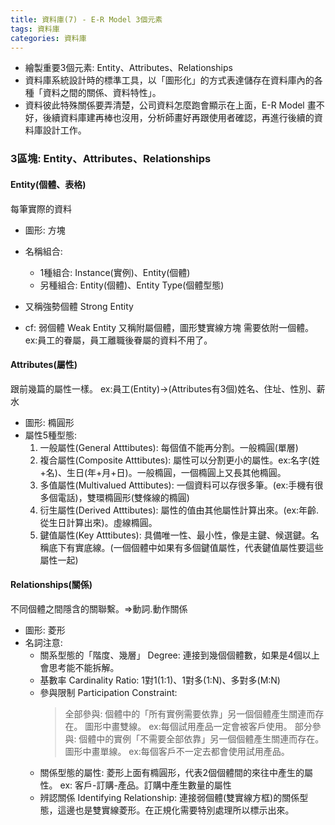 ```yaml
---
title: 資料庫(7) - E-R Model 3個元素
tags: 資料庫
categories: 資料庫
---
```

- 繪製重要3個元素: Entity、Attributes、Relationships
- 資料庫系統設計時的標準工具，以「圖形化」的方式表達儲存在資料庫內的各種「資料之間的關係、資料特性」。
- 資料彼此特殊關係要弄清楚，公司資料怎麼跑會顯示在上面，E-R Model 畫不好，後續資料庫建再棒也沒用，分析師畫好再跟使用者確認，再進行後續的資料庫設計工作。
<!--more-->

### 3區塊: Entity、Attributes、Relationships
#### Entity(個體、表格)
每筆實際的資料
- 圖形: 方塊
- 名稱組合:
  - 1種組合: Instance(實例)、Entity(個體)
  - 另種組合: Entity(個體)、Entity Type(個體型態)
- 又稱強勢個體 Strong Entity

- cf: 弱個體 Weak Entity
  又稱附屬個體，圖形雙實線方塊
  需要依附一個體。ex:員工的眷屬，員工離職後眷屬的資料不用了。

#### Attributes(屬性)
跟前幾篇的屬性一樣。
ex:員工(Entity)->(Attributes有3個)姓名、住址、性別、薪水
- 圖形: 橢圓形
- 屬性5種型態:
  1. 一般屬性(General Atttibutes): 每個值不能再分割。一般橢圓(單層)
  2. 複合屬性(Composite Atttibutes): 屬性可以分割更小的屬性。ex:名字(姓+名)、生日(年+月+日)。一般橢圓，一個橢圓上又長其他橢圓。
  3. 多值屬性(Multivalued Atttibutes): 一個資料可以存很多筆。(ex:手機有很多個電話)，雙環橢圓形(雙條線的橢圓)
  4. 衍生屬性(Derived Atttibutes): 屬性的值由其他屬性計算出來。(ex:年齡.從生日計算出來)。虛線橢圓。
  5. 鍵值屬性(Key Atttibutes): 具備唯一性、最小性，像是主鍵、候選鍵。名稱底下有實底線。(一個個體中如果有多個鍵值屬性，代表鍵值屬性要這些屬性一起)

#### Relationships(關係)
不同個體之間隱含的關聯繫。=>動詞.動作關係
- 圖形: 菱形
- 名詞注意:
  - 關系型態的「階度、幾層」 Degree: 連接到幾個個體數，如果是4個以上會思考能不能拆解。
  - 基數率 Cardinality Ratio: 1對1(1:1)、1對多(1:N)、多對多(M:N)
  - 參與限制 Participation Constraint: 
    >全部參與: 
    個體中的「所有實例需要依靠」另一個個體產生關連而存在。
    圖形中畫雙線。
    ex:每個試用產品一定會被客戶使用。
    >部分參與: 
    個體中的實例「不需要全部依靠」另一個個體產生關連而存在。
    圖形中畫單線。
    ex:每個客戶不一定去都會使用試用產品。
  - 關係型態的屬性: 菱形上面有橢圓形，代表2個個體間的來往中產生的屬性。
    ex: 客戶-訂購-產品。訂購中產生數量的屬性
  - 辨認關係 Identifying Relationship: 連接弱個體(雙實線方框)的關係型態，這邊也是雙實線菱形。在正規化需要特別處理所以標示出來。